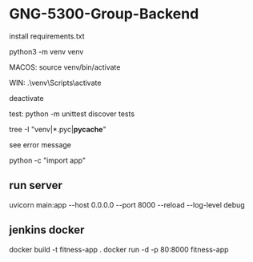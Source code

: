 # GNG-5300-Group-Backend
install requirements.txt


python3 -m venv venv

MACOS:
source venv/bin/activate

WIN:
.\venv\Scripts\activate


deactivate


test:
python -m unittest discover tests

tree -I "venv|*.pyc|__pycache__"

see error message

python -c "import app"

## run server
uvicorn main:app --host 0.0.0.0 --port 8000 --reload --log-level debug


## jenkins docker
docker build -t fitness-app .
docker run -d -p 80:8000 fitness-app




